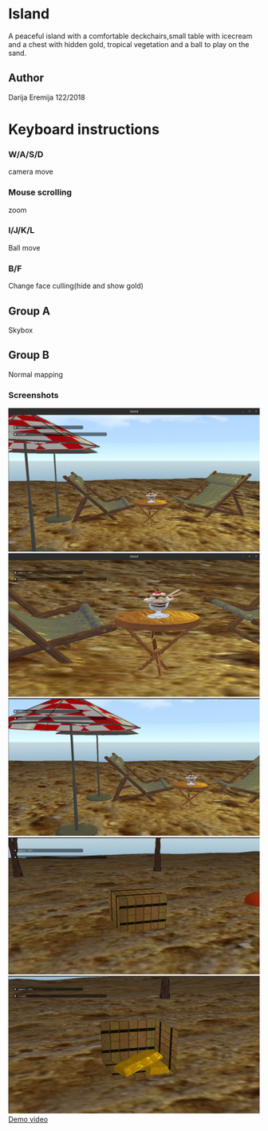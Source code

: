 # Island
A peaceful island with a comfortable deckchairs,small table with icecream and a chest with hidden gold, tropical vegetation and a ball to play on the sand. 
## Author
Darija Eremija 122/2018
# Keyboard instructions
### W/A/S/D
camera move
### Mouse scrolling
zoom
### I/J/K/L
Ball move
### B/F
Change face culling(hide and show gold)
## Group A 
Skybox
## Group B
Normal mapping

### Screenshots

![](screenshots/view1.png)
![](screenshots/view2.png)
![](screenshots/view3.png)
![](screenshots/chest1.png)
![](screenshots/chest2.png)
[Demo video](https://youtu.be/dRPEFoOwT04)

